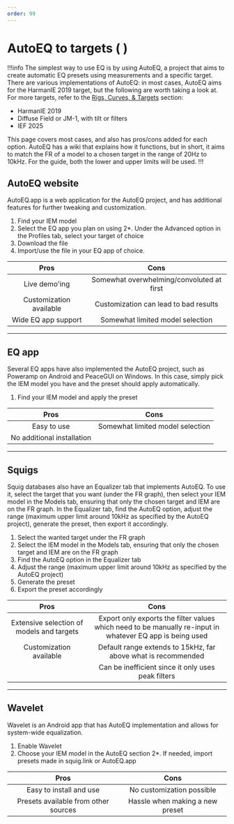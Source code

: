 ```yaml
---
order: 99
---
```

# AutoEQ to targets ( )

!!!info
The simplest way to use EQ is by using AutoEQ, a project that aims to create automatic EQ presets using measurements and a specific target. There are various implementations of AutoEQ: in most cases, AutoEQ aims for the HarmanIE 2019 target, but the following are worth taking a look at. For more targets, refer to the [Rigs, Curves, & Targets](https://4ciemg.github.io/IEM-EQ-Guide/rigs-curves-targets/) section:
- HarmanIE 2019
- Diffuse Field or JM-1, with tilt or filters
- IEF 2025

This page covers most cases, and also has pros/cons added for each option.
AutoEQ has a wiki that explains how it functions, but in short, it aims to match the FR of a model to a chosen target in the range of 20Hz to 10kHz. For the guide, both the lower and upper limits will be used.
!!!


## AutoEQ website
AutoEQ.app is a web application for the AutoEQ project, and has additional features for further tweaking and customization. 

1. Find your IEM model
2. Select the EQ app you plan on using
	2*. Under the Advanced option in the Profiles tab, select your target of choice
3. Download the file
4. Import/use the file in your EQ app of choice.


Pros | Cons | 
:-:|:-:|
Live demo'ing | Somewhat overwhelming/convoluted at first |
Customization available | Customization can lead to bad results |
Wide EQ app support | Somewhat limited model selection |



***
## EQ app 
Several EQ apps have also implemented the AutoEQ project, such as Poweramp on Android and PeaceGUI on Windows. In this case, simply pick the IEM model you have and the preset should apply automatically.

1. Find your IEM model and apply the preset

Pros | Cons | 
:-:|:-:|
Easy to use  | Somewhat limited model selection |
No additional installation |  |


***
## Squigs
Squig databases also have an Equalizer tab that implements AutoEQ. To use it, select the target that you want (under the FR graph), then select your IEM model in the Models tab, ensuring that only the chosen target and IEM are on the FR graph. In the Equalizer tab, find the AutoEQ option, adjust the range (maximum upper limit around 10kHz as specified by the AutoEQ project), generate the preset, then export it accordingly.

1. Select the wanted target under the FR graph
2. Select the IEM model in the Models tab, ensuring that only the chosen target and IEM are on the FR graph
3. Find the AutoEQ option in the Equalizer tab
4. Adjust the range (maximum upper limit around 10kHz as specified by the AutoEQ project)
5. Generate the preset
6. Export the preset accordingly

Pros | Cons | 
:-:|:-:|
Extensive selection of models and targets | Export only exports the filter values which need to be manually re-input in whatever EQ app is being used |
Customization available | Default range extends to 15kHz, far above what is recommended |
| | Can be inefficient since it only uses peak filters

***
## Wavelet
Wavelet is an Android app that has AutoEQ implementation and allows for system-wide equalization. 

1. Enable Wavelet
2. Choose your IEM model in the AutoEQ section
	2*. If needed, import presets made in squig.link or AutoEQ.app


Pros | Cons | 
:-:|:-:|
Easy to install and use  | No customization possible |
Presets available from other sources | Hassle when making a new preset |



